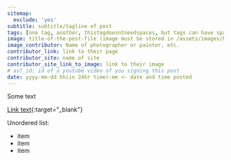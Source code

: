 ```yaml
---
sitemap:
  exclude: 'yes'
subtitle: subtitle/tagline of post
tags: [one tag, another, thistagdoesntneedspaces, but tags can have spaces, they are comma separated]
image: title-of-the-post-file (image must be stored in /assets/images/headers/ and have a .webp file extension)
image_contributor: Name of photographer or painter, etc.
contributor_link: link to their page
contributor_site: name of site
contributor_site_link_to_image: link to their image
# asl_id: id of a youtube video of you signing this post
date: yyyy-mm-dd hh(in 24hr time):mm <- date and time posted
---
```


Some text

[Link text](https://example.com){:target="_blank"}

Unordered list:
- item
- item
- item

